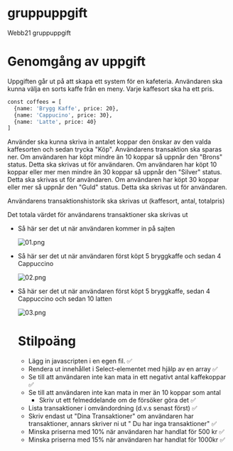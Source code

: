 # gruppuppgift


Webb21 gruppuppgift

# Genomgång av uppgift

Uppgiften går ut på att skapa ett system för en kafeteria.
Användaren ska kunna välja en sorts kaffe från en meny. Varje kaffesort ska ha ett pris.

```bash
const coffees = [
  {name: 'Brygg Kaffe', price: 20},
  {name: 'Cappucino', price: 30},
  {name: 'Latte', price: 40}
]
```

Använder ska kunna skriva in antalet koppar den önskar av den valda kaffesorten och sedan trycka "Köp".
Användarens transaktion ska sparas ner.
Om användaren har köpt mindre än 10 koppar så uppnår den "Brons" status. Detta ska skrivas ut för användaren.
Om användaren har köpt 10 koppar eller mer men mindre än 30 koppar så uppnår den "Silver" status. Detta ska skrivas ut för användaren.
Om användaren har köpt 30 koppar eller mer så uppnår den "Guld" status. Detta ska skrivas ut för användaren.

Användarens transaktionshistorik ska skrivas ut (kaffesort, antal, totalpris)

Det totala värdet för användarens transaktioner ska skrivas ut

- Så här ser det ut när användaren kommer in på sajten

  ![01.png](https://s3.us-west-2.amazonaws.com/secure.notion-static.com/d207f237-1e87-4ec0-9d2a-8536a1968f5d/Screenshot_2021-09-26_at_21.06.11.png?X-Amz-Algorithm=AWS4-HMAC-SHA256&X-Amz-Credential=AKIAT73L2G45O3KS52Y5%2F20210929%2Fus-west-2%2Fs3%2Faws4_request&X-Amz-Date=20210929T105120Z&X-Amz-Expires=86400&X-Amz-Signature=159721889d13feb5a37f62d5bb4166501cc959c03f4d93c258927f5dc22b802d&X-Amz-SignedHeaders=host&response-content-disposition=filename%20%3D%22Screenshot%25202021-09-26%2520at%252021.06.11.png%22)

- Så här ser det ut när användaren först köpt 5 bryggkaffe och sedan 4 Cappuccino

  ![02.png](https://s3.us-west-2.amazonaws.com/secure.notion-static.com/2291feb3-93e2-4ebb-9bdd-23eaad7ae817/Screenshot_2021-09-26_at_21.07.01.png?X-Amz-Algorithm=AWS4-HMAC-SHA256&X-Amz-Credential=AKIAT73L2G45O3KS52Y5%2F20210929%2Fus-west-2%2Fs3%2Faws4_request&X-Amz-Date=20210929T105418Z&X-Amz-Expires=86400&X-Amz-Signature=8edc37ef00bef0ae2ff24b567fe702494f9da4097dc9a5bb95d1152911efc51c&X-Amz-SignedHeaders=host&response-content-disposition=filename%20%3D%22Screenshot%25202021-09-26%2520at%252021.07.01.png%22)

- Så här ser det ut när användaren först köpt 5 bryggkaffe, sedan 4 Cappuccino och sedan 10 latten

  ![03.png](https://s3.us-west-2.amazonaws.com/secure.notion-static.com/48f1034d-f05f-49af-a6ed-881e697e6786/Screenshot_2021-09-26_at_21.07.38.png?X-Amz-Algorithm=AWS4-HMAC-SHA256&X-Amz-Credential=AKIAT73L2G45O3KS52Y5%2F20210929%2Fus-west-2%2Fs3%2Faws4_request&X-Amz-Date=20210929T105523Z&X-Amz-Expires=86400&X-Amz-Signature=19ee6b76d1f9500c2774f62a2fffbccb8b12e711ed1e57cc92e5666760afd0e4&X-Amz-SignedHeaders=host&response-content-disposition=filename%20%3D%22Screenshot%25202021-09-26%2520at%252021.07.38.png%22)
  
  # Stilpoäng
  - Lägg in javascripten i en egen fil. ✅
  - Rendera ut innehållet i Select-elementet med hjälp av en array ✅
  - Se till att användaren inte kan mata in ett negativt antal kaffekoppar ✅
  - Se till att användaren inte kan mata in mer än 10 koppar som antal
    - Skriv ut ett felmeddelande om de försöker göra det ✅
  - Lista transaktioner i omvändordning (d.v.s senast först) ✅
  - Skriv endast ut "Dina Transaktioner" om användaren har transaktioner, annars skriver ni ut " Du har inga transaktioner" ✅
  - Minska priserna med 10% när användaren har handlat för 500 kr ✅
  - Minska priserna med 15% när användaren har handlat för 1000kr ✅

  